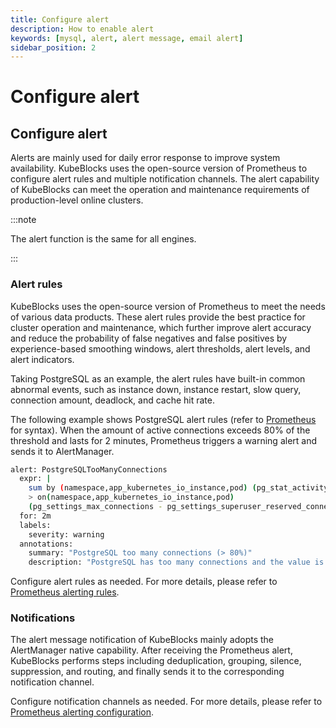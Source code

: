 ```yaml
---
title: Configure alert
description: How to enable alert
keywords: [mysql, alert, alert message, email alert]
sidebar_position: 2
---
```


# Configure alert

## Configure alert

Alerts are mainly used for daily error response to improve system availability. KubeBlocks uses the open-source version of Prometheus to configure alert rules and multiple notification channels. The alert capability of KubeBlocks can meet the operation and maintenance requirements of production-level online clusters.

:::note

The alert function is the same for all engines.

:::

### Alert rules

KubeBlocks uses the open-source version of Prometheus to meet the needs of various data products. These alert rules provide the best practice for cluster operation and maintenance, which further improve alert accuracy and reduce the probability of false negatives and false positives by experience-based smoothing windows, alert thresholds, alert levels, and alert indicators.

Taking PostgreSQL as an example, the alert rules have built-in common abnormal events, such as instance down, instance restart, slow query, connection amount, deadlock, and cache hit rate.

The following example shows PostgreSQL alert rules (refer to [Prometheus](https://prometheus.io/docs/prometheus/latest/querying/basics/) for syntax). When the amount of active connections exceeds 80% of the threshold and lasts for 2 minutes, Prometheus triggers a warning alert and sends it to AlertManager.

```bash
alert: PostgreSQLTooManyConnections
  expr: |
    sum by (namespace,app_kubernetes_io_instance,pod) (pg_stat_activity_count{datname!~"template.*|postgres"})
    > on(namespace,app_kubernetes_io_instance,pod)
    (pg_settings_max_connections - pg_settings_superuser_reserved_connections) * 0.8
  for: 2m
  labels:
    severity: warning
  annotations:
    summary: "PostgreSQL too many connections (> 80%)"
    description: "PostgreSQL has too many connections and the value is {{ $value }}. (instance: {{ $labels.pod }})"
```

Configure alert rules as needed. For more details, please refer to [Prometheus alerting rules](https://prometheus.io/docs/prometheus/latest/configuration/alerting_rules/#defining-alerting-rules).

### Notifications

The alert message notification of KubeBlocks mainly adopts the AlertManager native capability. After receiving the Prometheus alert, KubeBlocks performs steps including deduplication, grouping, silence, suppression, and routing, and finally sends it to the corresponding notification channel.

Configure notification channels as needed. For more details, please refer to [Prometheus alerting configuration](https://prometheus.io/docs/alerting/latest/configuration/).